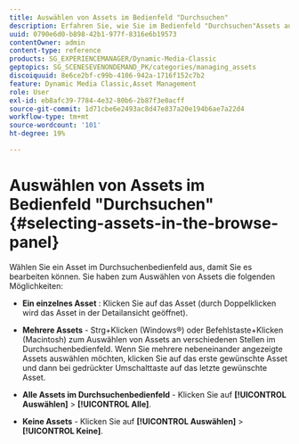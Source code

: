 ```yaml
---
title: Auswählen von Assets im Bedienfeld "Durchsuchen"
description: Erfahren Sie, wie Sie im Bedienfeld "Durchsuchen"Assets auswählen.
uuid: 0790e6d0-b898-42b1-977f-8316e6b19573
contentOwner: admin
content-type: reference
products: SG_EXPERIENCEMANAGER/Dynamic-Media-Classic
geptopics: SG_SCENESEVENONDEMAND_PK/categories/managing_assets
discoiquuid: 8e6ce2bf-c99b-4106-942a-1716f152c7b2
feature: Dynamic Media Classic,Asset Management
role: User
exl-id: eb8afc39-7784-4e32-80b6-2b87f3e0acff
source-git-commit: 1d71cbe6e2493ac8d47e837a20e194b6ae7a22d4
workflow-type: tm+mt
source-wordcount: '101'
ht-degree: 19%

---
```


# Auswählen von Assets im Bedienfeld &quot;Durchsuchen&quot;{#selecting-assets-in-the-browse-panel}

Wählen Sie ein Asset im Durchsuchenbedienfeld aus, damit Sie es bearbeiten können. Sie haben zum Auswählen von Assets die folgenden Möglichkeiten:

* **Ein einzelnes Asset** : Klicken Sie auf das Asset (durch Doppelklicken wird das Asset in der Detailansicht geöffnet).

* **Mehrere Assets**  - Strg+Klicken (Windows®) oder Befehlstaste+Klicken (Macintosh) zum Auswählen von Assets an verschiedenen Stellen im Durchsuchenbedienfeld. Wenn Sie mehrere nebeneinander angezeigte Assets auswählen möchten, klicken Sie auf das erste gewünschte Asset und dann bei gedrückter Umschalttaste auf das letzte gewünschte Asset.

* **Alle Assets im Durchsuchenbedienfeld**  - Klicken Sie auf  **[!UICONTROL Auswählen]**  >  **[!UICONTROL Alle]**.

* **Keine Assets**  - Klicken Sie auf  **[!UICONTROL Auswählen]**  >  **[!UICONTROL Keine]**.
